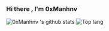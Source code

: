 ### Hi there , I'm 0xManhnv 

![0xManhnv 's github stats](https://github-readme-stats.vercel.app/api?username=0xmanhnv&show_icons=true&include_all_commits=true&theme=midnight-purple)
![Top lang](https://github-readme-stats.vercel.app/api/top-langs/?username=0xmanhnv&&langs_count=8&layout=compact&hide_border=true&theme=midnight-purple&show_icons=true) 
